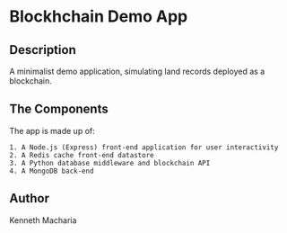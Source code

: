 # Blockhchain Demo App
## Description
A minimalist demo application, simulating land records deployed as a blockchain.

## The Components
The app is made up of:

    1. A Node.js (Express) front-end application for user interactivity
    2. A Redis cache front-end datastore
    3. A Python database middleware and blockchain API
    4. A MongoDB back-end

## Author
Kenneth Macharia